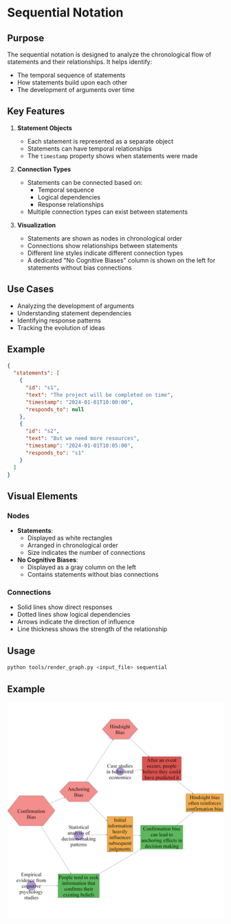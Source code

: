 # Sequential Notation

## Purpose

The sequential notation is designed to analyze the chronological flow of statements and their relationships. It helps identify:
- The temporal sequence of statements
- How statements build upon each other
- The development of arguments over time

## Key Features

1. **Statement Objects**
   - Each statement is represented as a separate object
   - Statements can have temporal relationships
   - The `timestamp` property shows when statements were made

2. **Connection Types**
   - Statements can be connected based on:
     * Temporal sequence
     * Logical dependencies
     * Response relationships
   - Multiple connection types can exist between statements

3. **Visualization**
   - Statements are shown as nodes in chronological order
   - Connections show relationships between statements
   - Different line styles indicate different connection types
   - A dedicated "No Cognitive Biases" column is shown on the left for statements without bias connections

## Use Cases

- Analyzing the development of arguments
- Understanding statement dependencies
- Identifying response patterns
- Tracking the evolution of ideas

## Example

```json
{
  "statements": [
    {
      "id": "s1",
      "text": "The project will be completed on time",
      "timestamp": "2024-01-01T10:00:00",
      "responds_to": null
    },
    {
      "id": "s2",
      "text": "But we need more resources",
      "timestamp": "2024-01-01T10:05:00",
      "responds_to": "s1"
    }
  ]
}
```

## Visual Elements

### Nodes
- **Statements**: 
  - Displayed as white rectangles
  - Arranged in chronological order
  - Size indicates the number of connections
- **No Cognitive Biases**:
  - Displayed as a gray column on the left
  - Contains statements without bias connections

### Connections
- Solid lines show direct responses
- Dotted lines show logical dependencies
- Arrows indicate the direction of influence
- Line thickness shows the strength of the relationship

## Usage
```sh
python tools/render_graph.py <input_file> sequential
```

## Example
![Example of sequential notation](../../visualisations/example_sequential.png) 